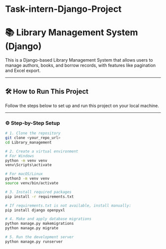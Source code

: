 # Task-intern-Django-Project
# 📚 Library Management System (Django)

This is a Django-based Library Management System that allows users to manage authors, books, and borrow records, with features like pagination and Excel export.

---

## 🛠 How to Run This Project

Follow the steps below to set up and run this project on your local machine.

---

### ⚙️ Step-by-Step Setup

```bash
# 1. Clone the repository
git clone <your_repo_url>
cd Library_management

# 2. Create a virtual environment
# For Windows
python -m venv venv
venv\Scripts\activate

# For macOS/Linux
python3 -m venv venv
source venv/bin/activate

# 3. Install required packages
pip install -r requirements.txt

# If requirements.txt is not available, install manually:
pip install django openpyxl

# 4. Make and apply database migrations
python manage.py makemigrations
python manage.py migrate

# 5. Run the development server
python manage.py runserver
